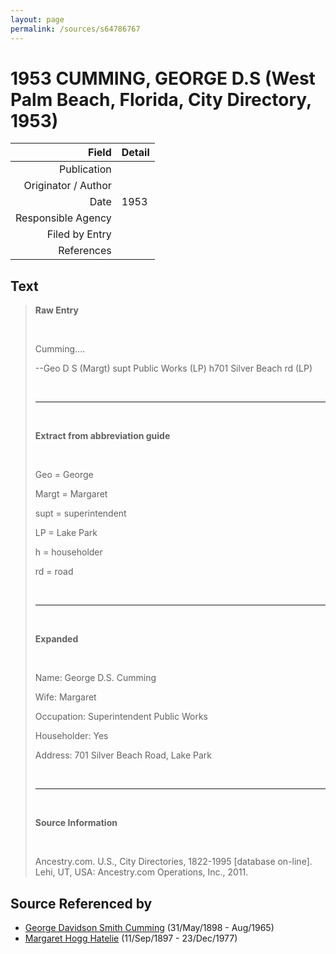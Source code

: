 ```yaml
---
layout: page
permalink: /sources/s64786767
---
```


# 1953 CUMMING, GEORGE D.S (West Palm Beach, Florida, City Directory, 1953)

Field | Detail
---:|:---
Publication | 
Originator / Author | 
Date | 1953
Responsible Agency | 
Filed by Entry | 
References | 

## Text

> **Raw Entry**
>
> <br/>
>
> Cumming....
>
> --Geo D S (Margt) supt Public Works (LP) h701 Silver Beach rd (LP)
>
> <br/>
>
> ---
>
> <br/>
>
> **Extract from abbreviation guide**
>
> <br/>
>
> Geo = George
>
> Margt = Margaret
>
> supt = superintendent
>
> LP = Lake Park
>
> h = householder
>
> rd = road
>
> <br/>
>
> ---
>
> <br/>
>
> **Expanded**
>
> <br/>
>
> Name: George D.S. Cumming
>
> Wife: Margaret
>
> Occupation: Superintendent Public Works
>
> Householder: Yes
>
> Address: 701 Silver Beach Road, Lake Park
>
> <br/>
>
> ---
>
> <br/>
>
> **Source Information**
>
> <br/>
>
> Ancestry.com. U.S., City Directories, 1822-1995 [database on-line]. Lehi, UT, USA: Ancestry.com Operations, Inc., 2011.
>

## Source Referenced by

* [George Davidson Smith Cumming](../people/@13773669@-george-davidson-smith-cumming-b1898-5-31-d1965-8.md) (31/May/1898 - Aug/1965)
* [Margaret Hogg Hatelie](../people/@43723296@-margaret-hogg-hatelie-b1897-9-11-d1977-12-23.md) (11/Sep/1897 - 23/Dec/1977)

